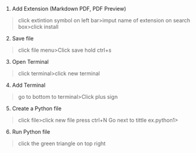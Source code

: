 
  1. Add Extension (Markdown PDF, PDF Preview)
  
  >click extintion symbol on left bar>imput name of extension on search box>click install
  
  2. Save file
  
  > click file menu>Click save
  > hold ctrl+s
  
  3. Open Terminal
  
  > click terminal>click new terminal
  
  4. Add Terminal
  
  > go to bottom to terminal>Click plus sign
  
  5. Create a Python file
  
   >click file>click new file
   >press ctrl+N
  > Go next to tittle ex.python1>
  
  6. Run Python file
 
 >  click the green triangle on top right 